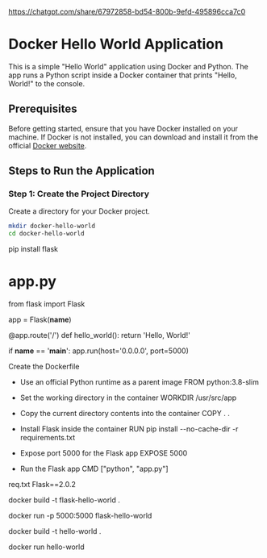 https://chatgpt.com/share/67972858-bd54-800b-9efd-495896cca7c0

# Docker Hello World Application

This is a simple "Hello World" application using Docker and Python. The app runs a Python script inside a Docker container that prints "Hello, World!" to the console.

## Prerequisites

Before getting started, ensure that you have Docker installed on your machine. If Docker is not installed, you can download and install it from the official [Docker website](https://www.docker.com/products/docker-desktop).

## Steps to Run the Application

### Step 1: Create the Project Directory
Create a directory for your Docker project.

```bash
mkdir docker-hello-world
cd docker-hello-world
```

pip install flask

# app.py
from flask import Flask

app = Flask(__name__)

@app.route('/')
def hello_world():
    return 'Hello, World!'

if __name__ == '__main__':
    app.run(host='0.0.0.0', port=5000)


Create the Dockerfile

* Use an official Python runtime as a parent image
FROM python:3.8-slim

* Set the working directory in the container
WORKDIR /usr/src/app

* Copy the current directory contents into the container
COPY . .

* Install Flask inside the container
RUN pip install --no-cache-dir -r requirements.txt

* Expose port 5000 for the Flask app
EXPOSE 5000

* Run the Flask app
CMD ["python", "app.py"]

req.txt
Flask==2.0.2

docker build -t flask-hello-world .


docker run -p 5000:5000 flask-hello-world

docker build -t hello-world .

docker run hello-world
